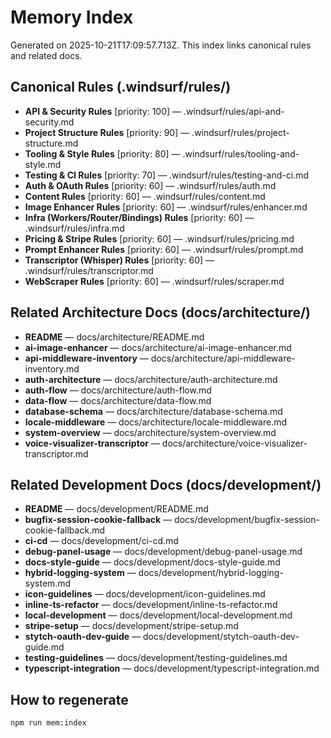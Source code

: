 <!-- Generated: scripts/dev/gen-memory-index.mjs -->
# Memory Index

Generated on 2025-10-21T17:09:57.713Z. This index links canonical rules and related docs.

## Canonical Rules (.windsurf/rules/)

- **API & Security Rules** [priority: 100] —   .windsurf/rules/api-and-security.md
- **Project Structure Rules** [priority: 90] —   .windsurf/rules/project-structure.md
- **Tooling & Style Rules** [priority: 80] —   .windsurf/rules/tooling-and-style.md
- **Testing & CI Rules** [priority: 70] —   .windsurf/rules/testing-and-ci.md
- **Auth & OAuth Rules** [priority: 60] —   .windsurf/rules/auth.md
- **Content Rules** [priority: 60] —   .windsurf/rules/content.md
- **Image Enhancer Rules** [priority: 60] —   .windsurf/rules/enhancer.md
- **Infra (Workers/Router/Bindings) Rules** [priority: 60] —   .windsurf/rules/infra.md
- **Pricing & Stripe Rules** [priority: 60] —   .windsurf/rules/pricing.md
- **Prompt Enhancer Rules** [priority: 60] —   .windsurf/rules/prompt.md
- **Transcriptor (Whisper) Rules** [priority: 60] —   .windsurf/rules/transcriptor.md
- **WebScraper Rules** [priority: 60] —   .windsurf/rules/scraper.md

## Related Architecture Docs (docs/architecture/)

- **README** —   docs/architecture/README.md
- **ai-image-enhancer** —   docs/architecture/ai-image-enhancer.md
- **api-middleware-inventory** —   docs/architecture/api-middleware-inventory.md
- **auth-architecture** —   docs/architecture/auth-architecture.md
- **auth-flow** —   docs/architecture/auth-flow.md
- **data-flow** —   docs/architecture/data-flow.md
- **database-schema** —   docs/architecture/database-schema.md
- **locale-middleware** —   docs/architecture/locale-middleware.md
- **system-overview** —   docs/architecture/system-overview.md
- **voice-visualizer-transcriptor** —   docs/architecture/voice-visualizer-transcriptor.md

## Related Development Docs (docs/development/)

- **README** —   docs/development/README.md
- **bugfix-session-cookie-fallback** —   docs/development/bugfix-session-cookie-fallback.md
- **ci-cd** —   docs/development/ci-cd.md
- **debug-panel-usage** —   docs/development/debug-panel-usage.md
- **docs-style-guide** —   docs/development/docs-style-guide.md
- **hybrid-logging-system** —   docs/development/hybrid-logging-system.md
- **icon-guidelines** —   docs/development/icon-guidelines.md
- **inline-ts-refactor** —   docs/development/inline-ts-refactor.md
- **local-development** —   docs/development/local-development.md
- **stripe-setup** —   docs/development/stripe-setup.md
- **stytch-oauth-dev-guide** —   docs/development/stytch-oauth-dev-guide.md
- **testing-guidelines** —   docs/development/testing-guidelines.md
- **typescript-integration** —   docs/development/typescript-integration.md

## How to regenerate

```sh
npm run mem:index
```
